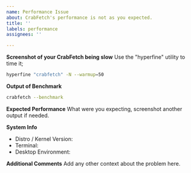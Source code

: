 ```yaml
---
name: Performance Issue
about: CrabFetch's performance is not as you expected.
title: ''
labels: performance
assignees: ''

---
```


**Screenshot of your CrabFetch being slow**
Use the "hyperfine" utility to time it;
```bash
hyperfine "crabfetch" -N --warmup=50
```

**Output of Benchmark**
```bash
crabfetch --benchmark
```

**Expected Performance**
What were you expecting, screenshot another output if needed.


**System Info**
 - Distro / Kernel Version: 
 - Terminal:
 - Desktop Environment:

**Additional Comments**
Add any other context about the problem here.
